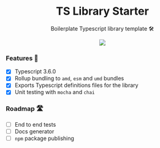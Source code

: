 <div align="center">
<h1>TS Library Starter</h1>
<p>Boilerplate Typescript library template 🛠</p>
<img href="https://github.com/juniorxsound/TS-Library-Starter/actions?query=workflow%3ACI" src="https://github.com/juniorxsound/TS-Library-Starter/workflows/CI/badge.svg" />
</div>

### Features 👾
- [x] Typescript 3.6.0
- [x] Rollup bundling to `amd`, `esm` and `umd` bundles
- [x] Exports Typescript definitions files for the library
- [x] Unit testing with `mocha` and `chai`

### Roadmap 🛣
- [ ] End to end tests
- [ ] Docs generator
- [ ] `npm` package publishing
